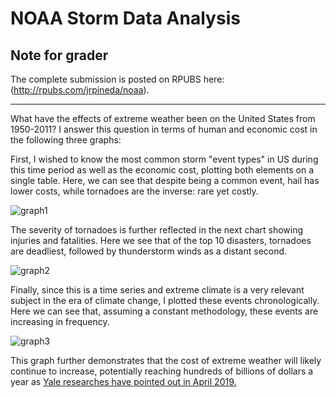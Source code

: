 # NOAA Storm Data Analysis

## Note for grader

The complete submission is posted on RPUBS here: (http://rpubs.com/jrpineda/noaa).

-----

What have the effects of extreme weather been on the United States from 1950-2011? I answer this question in terms of human and economic cost in the following three graphs:

First, I wished to know the most common storm "event types" in US during this time period as well as the economic cost, plotting both elements on a single table. Here, we can see that despite being a common event, hail has lower costs, while tornadoes are the inverse: rare yet costly.


![graph1](https://raw.githubusercontent.com/jrpineda/Reproducible-Research-final/master/graph1.png)



The severity of tornadoes is further reflected in the next chart showing injuries and fatalities. Here we see that of the top 10 disasters, tornadoes are deadliest, followed by thunderstorm winds as a distant second.



![graph2](https://raw.githubusercontent.com/jrpineda/Reproducible-Research-final/master/graph2.png)

Finally, since this is a time series and extreme climate is a very relevant subject in the era of climate change, I plotted these events chronologically. Here we can see that, assuming a constant methodology, these events are increasing in frequency. 



![graph3](https://raw.githubusercontent.com/jrpineda/Reproducible-Research-final/master/graph3.png)



This graph further demonstrates that the cost of extreme weather will likely continue to increase, potentially reaching hundreds of billions of dollars a year as [Yale researches have pointed out in April 2019.](https://www.yaleclimateconnections.org/2019/04/climate-change-could-cost-u-s-economy-billions)
